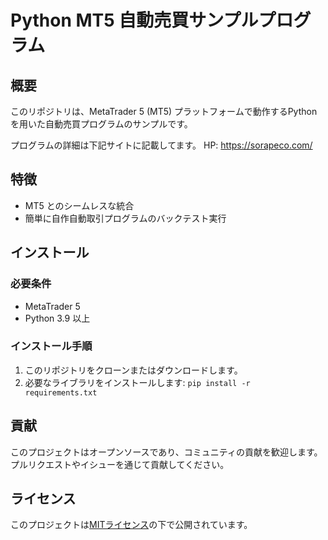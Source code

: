 # Python MT5 自動売買サンプルプログラム

## 概要
このリポジトリは、MetaTrader 5 (MT5) プラットフォームで動作するPythonを用いた自動売買プログラムのサンプルです。

プログラムの詳細は下記サイトに記載してます。
HP: https://sorapeco.com/

## 特徴
- MT5 とのシームレスな統合
- 簡単に自作自動取引プログラムのバックテスト実行

## インストール
### 必要条件
- MetaTrader 5
- Python 3.9 以上

### インストール手順
1. このリポジトリをクローンまたはダウンロードします。
2. 必要なライブラリをインストールします: `pip install -r requirements.txt`

## 貢献
このプロジェクトはオープンソースであり、コミュニティの貢献を歓迎します。プルリクエストやイシューを通じて貢献してください。

## ライセンス
このプロジェクトは[MITライセンス](LICENSE)の下で公開されています。
